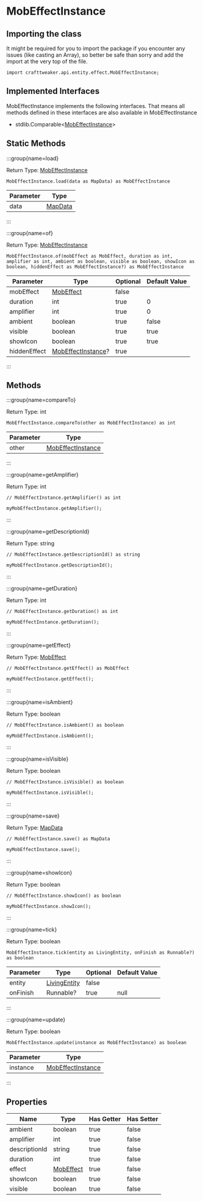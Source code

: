 # MobEffectInstance

## Importing the class

It might be required for you to import the package if you encounter any issues (like casting an Array), so better be safe than sorry and add the import at the very top of the file.
```zenscript
import crafttweaker.api.entity.effect.MobEffectInstance;
```


## Implemented Interfaces
MobEffectInstance implements the following interfaces. That means all methods defined in these interfaces are also available in MobEffectInstance

- stdlib.Comparable&lt;[MobEffectInstance](/vanilla/api/entity/effect/MobEffectInstance)&gt;

## Static Methods

:::group{name=load}

Return Type: [MobEffectInstance](/vanilla/api/entity/effect/MobEffectInstance)

```zenscript
MobEffectInstance.load(data as MapData) as MobEffectInstance
```

| Parameter |                 Type                 |
|-----------|--------------------------------------|
| data      | [MapData](/vanilla/api/data/MapData) |


:::

:::group{name=of}

Return Type: [MobEffectInstance](/vanilla/api/entity/effect/MobEffectInstance)

```zenscript
MobEffectInstance.of(mobEffect as MobEffect, duration as int, amplifier as int, ambient as boolean, visible as boolean, showIcon as boolean, hiddenEffect as MobEffectInstance?) as MobEffectInstance
```

|  Parameter   |                                Type                                | Optional | Default Value |
|--------------|--------------------------------------------------------------------|----------|---------------|
| mobEffect    | [MobEffect](/vanilla/api/entity/effect/MobEffect)                  | false    |               |
| duration     | int                                                                | true     | 0             |
| amplifier    | int                                                                | true     | 0             |
| ambient      | boolean                                                            | true     | false         |
| visible      | boolean                                                            | true     | true          |
| showIcon     | boolean                                                            | true     | true          |
| hiddenEffect | [MobEffectInstance](/vanilla/api/entity/effect/MobEffectInstance)? | true     |               |


:::

## Methods

:::group{name=compareTo}

Return Type: int

```zenscript
MobEffectInstance.compareTo(other as MobEffectInstance) as int
```

| Parameter |                               Type                                |
|-----------|-------------------------------------------------------------------|
| other     | [MobEffectInstance](/vanilla/api/entity/effect/MobEffectInstance) |


:::

:::group{name=getAmplifier}

Return Type: int

```zenscript
// MobEffectInstance.getAmplifier() as int

myMobEffectInstance.getAmplifier();
```

:::

:::group{name=getDescriptionId}

Return Type: string

```zenscript
// MobEffectInstance.getDescriptionId() as string

myMobEffectInstance.getDescriptionId();
```

:::

:::group{name=getDuration}

Return Type: int

```zenscript
// MobEffectInstance.getDuration() as int

myMobEffectInstance.getDuration();
```

:::

:::group{name=getEffect}

Return Type: [MobEffect](/vanilla/api/entity/effect/MobEffect)

```zenscript
// MobEffectInstance.getEffect() as MobEffect

myMobEffectInstance.getEffect();
```

:::

:::group{name=isAmbient}

Return Type: boolean

```zenscript
// MobEffectInstance.isAmbient() as boolean

myMobEffectInstance.isAmbient();
```

:::

:::group{name=isVisible}

Return Type: boolean

```zenscript
// MobEffectInstance.isVisible() as boolean

myMobEffectInstance.isVisible();
```

:::

:::group{name=save}

Return Type: [MapData](/vanilla/api/data/MapData)

```zenscript
// MobEffectInstance.save() as MapData

myMobEffectInstance.save();
```

:::

:::group{name=showIcon}

Return Type: boolean

```zenscript
// MobEffectInstance.showIcon() as boolean

myMobEffectInstance.showIcon();
```

:::

:::group{name=tick}

Return Type: boolean

```zenscript
MobEffectInstance.tick(entity as LivingEntity, onFinish as Runnable?) as boolean
```

| Parameter |                       Type                       | Optional | Default Value |
|-----------|--------------------------------------------------|----------|---------------|
| entity    | [LivingEntity](/vanilla/api/entity/LivingEntity) | false    |               |
| onFinish  | Runnable?                                        | true     | null          |


:::

:::group{name=update}

Return Type: boolean

```zenscript
MobEffectInstance.update(instance as MobEffectInstance) as boolean
```

| Parameter |                               Type                                |
|-----------|-------------------------------------------------------------------|
| instance  | [MobEffectInstance](/vanilla/api/entity/effect/MobEffectInstance) |


:::


## Properties

|     Name      |                       Type                        | Has Getter | Has Setter |
|---------------|---------------------------------------------------|------------|------------|
| ambient       | boolean                                           | true       | false      |
| amplifier     | int                                               | true       | false      |
| descriptionId | string                                            | true       | false      |
| duration      | int                                               | true       | false      |
| effect        | [MobEffect](/vanilla/api/entity/effect/MobEffect) | true       | false      |
| showIcon      | boolean                                           | true       | false      |
| visible       | boolean                                           | true       | false      |

